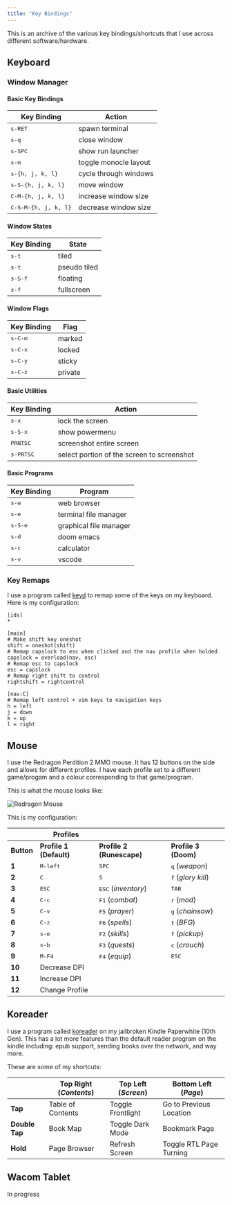 ```yaml
---
title: "Key Bindings"
---
```


This is an archive of the various key bindings/shortcuts that I use across different software/hardware.

## Keyboard

### Window Manager

#### Basic Key Bindings
| **Key Binding**               | **Action**            |
|-------------------------------|-----------------------|
| <kbd>s-RET</kbd>              | spawn terminal        |
| <kbd>s-q</kbd>                | close window          |
| <kbd>s-SPC</kbd>              | show run launcher     |
| <kbd>s-m</kbd>                | toggle monocle layout |
| <kbd>s-{h, j, k, l}</kbd>     | cycle through windows |
| <kbd>s-S-{h, j, k, l}</kbd>   | move window           |
| <kbd>C-M-{h, j, k, l}</kbd>   | increase window size  |
| <kbd>C-S-M-{h, j, k, l}</kbd> | decrease window size  |

#### Window States
| **Key Binding**   | **State**               |
|-------------------|-------------------------|
| <kbd>s-t</kbd>    | tiled                   |
| <kbd>s-t</kbd>    | pseudo tiled            |
| <kbd>s-S-f</kbd>  | floating                |
| <kbd>s-f</kbd>    | fullscreen              |

#### Window Flags
| **Key Binding**  | **Flag** |
|------------------|----------|
| <kbd>s-C-m</kbd> | marked   |
| <kbd>s-C-x</kbd> | locked   |
| <kbd>s-C-y</kbd> | sticky   |
| <kbd>s-C-z</kbd> | private  |

#### Basic Utilities
| **Key Binding**    | **Action**                                 |
|--------------------|--------------------------------------------|
| <kbd>s-x</kbd>     | lock the screen                            |
| <kbd>s-S-x</kbd>   | show powermenu                             |
| <kbd>PRNTSC</kbd>  | screenshot entire screen                   |
| <kbd>s-PRTSC</kbd> | select portion of the screen to screenshot |

#### Basic Programs
| **Key Binding**  | **Program**            |
|------------------|------------------------|
| <kbd>s-w</kbd>   | web browser            |
| <kbd>s-e</kbd>   | terminal file manager  |
| <kbd>s-S-e</kbd> | graphical file manager |
| <kbd>s-d</kbd>   | doom emacs             |
| <kbd>s-c</kbd>   | calculator             |
| <kbd>s-v</kbd>   | vscode                 |

### Key Remaps

I use a program called [keyd](https://github.com/rvaiya/keyd) to remap some of the keys on my keyboard.
Here is my configuration:

``` shell
[ids]
*

[main]
# Make shift key oneshot
shift = oneshot(shift)
# Remap capslock to esc when clicked and the nav profile when holded
capslock = overload(nav, esc)
# Remap esc to capslock
esc = capslock
# Remap right shift to control
rightshift = rightcontrol

[nav:C]
# Remap left control + vim keys to navigation keys
h = left
j = down
k = up
l = right
```

## Mouse

I use the Redragon Perdition 2 MMO mouse.
It has 12 buttons on the side and allows for different profiles. 
I have each profile set to a different game/progam and a colour corresponding to that game/program.

This is what the mouse looks like:

![Redragon Mouse](/images/redragon_mouse.png)

This is my configuration:

|            | **Profiles**            |                              |                             |
|------------|-------------------------|------------------------------|-----------------------------|
| **Button** | **Profile 1 (Default)** | **Profile 2 (Runescape)**    | **Profile 3 (Doom)**        |
| **1**      | <kbd>M-left</kbd>       | <kbd>SPC</kbd>               | <kbd>q</kbd> (*weapon*)     |
| **2**      | <kbd>C</kbd>            | <kbd>S</kbd>                 | <kbd>f</kbd> (*glory kill*) |
| **3**      | <kbd>ESC</kbd>          | <kbd>ESC</kbd> (*inventory*) | <kbd>TAB</kbd>              |
| **4**      | <kbd>C-c</kbd>          | <kbd>F1</kbd> (*combat*)     | <kbd>r</kbd> (*mod*)        |
| **5**      | <kbd>C-v</kbd>          | <kbd>F5</kbd> (*prayer*)     | <kbd>g</kbd> (*chainsaw*)   |
| **6**      | <kbd>C-z</kbd>          | <kbd>F6</kbd> (*spells*)     | <kbd>t</kbd> (*BFG*)        |
| **7**      | <kbd>s-e</kbd>          | <kbd>F2</kbd> (*skills*)     | <kbd>f</kbd> (*pickup*)     |
| **8**      | <kbd>s-b</kbd>          | <kbd>F3</kbd> (*quests*)     | <kbd>c</kbd> (*crouch*)     |
| **9**      | <kbd>M-F4</kbd>         | <kbd>F4</kbd> (*equip*)      | <kbd>ESC</kbd>              |
| **10**     | Decrease DPI            |                              |                             |
| **11**     | Increase DPI            |                              |                             |
| **12**     | Change Profile          |                              |                             |

## Koreader

I use a program called [koreader](https://koreader.rocks/) on my jailbroken Kindle Paperwhite (10th Gen).
This has a lot more features than the default reader program on the kindle including: epub support, sending books over the network, and way more.

These are some of my shortcuts:

|                | **Top Right (_Contents_)** | **Top Left (_Screen_)** | **Bottom Left (_Page_)** |
|----------------|----------------------------|-------------------------|--------------------------|
| **Tap**        | Table of Contents          | Toggle Frontlight       | Go to Previous Location  |
| **Double Tap** | Book Map                   | Toggle Dark Mode        | Bookmark Page            |
| **Hold**       | Page Browser               | Refresh Screen          | Toggle RTL Page Turning  |

## Wacom Tablet
<!-- ![Wacom Tablet](/images/wacom-tablet.jpg) -->
In progress

